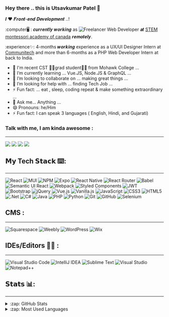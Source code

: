 
### Hey there .. this is Utsavkumar Patel 👋

𝑰 ❤️ 𝑭𝒓𝒐𝒏𝒕-𝒆𝒏𝒅 𝑫𝒆𝒗𝒆𝒍𝒐𝒑𝒎𝒆𝒏𝒕 ..!

:computer🖥️  :  𝒄𝒖𝒓𝒓𝒆𝒏𝒕𝒍𝒚 𝒘𝒐𝒓𝒌𝒊𝒏𝒈 as ![Freelancer](https://img.shields.io/badge/Freelancer-%23239120.svg?style=for-the-badge&logo=Freelancer&logoColor=white) Web Developer 𝒂𝒕 [STEM montessori academy of canada](https://stemacademy.net/) 𝒓𝒆𝒎𝒐𝒕𝒆𝒍𝒚.

:experience✨: 4-months 𝒘𝒐𝒓𝒌𝒊𝒏𝒈 experience as a UX/UI Designer Intern at [Communitech](https://www.communitech.ca/) and more than 6-months as a PHP Web Developer Intern at back to India.

- 💬 I'm recent CST 👨‍💻grad student🧑‍🎓 from Mohawk College ...
- 🌱 I’m currently learning ... Vue.JS, Node.JS & GraphQL ...
- 👯 I’m looking to collaborate on ... making great things ...
- 🤔 I’m looking for help with ... finding Tech Job ...
- ⚡ Fun fact: ... eat , sleep, coding repeat & make something extraordinary ... 
- 💬 Ask me... Anything ...
- 😄 Pronouns: he/Him
- ⚡ Fun fact: I can speak 3 languages ( English, Hindi, and Gujarati)

### Talk with me, I am kinda awesome : 
-----
[![](https://img.shields.io/badge/LinkedIn-Utsavkumar_Patel-blue?logo=Linkedin&logoColor=blue&labelColor=black)](https://www.linkedin.com/in/utsavkumar-patel-e3606/)
[![](https://img.shields.io/badge/Outlook-Utsavkumar_Patel-%2335BDB2?logo=Outlook&logoColor=Red&labelColor=black)](mailto:utsavkumar-mukeshbhai.patel@mohawkcollege.ca)
[![](https://img.shields.io/badge/GitHub-Utsavkumar_Patel-%23181717?logo=github)](https://github.com/Utsav360)
[![](https://img.shields.io/badge/Whatsapp-Utsavkumar_Patel-25D366?logo=whatsapp&logoColor=green)](https://wa.me/+13653666324)

## 𝗠𝘆 Tech 𝗦𝘁𝗮𝗰𝗸 ⌨️:
-----
![React](https://img.shields.io/badge/-React.Js-61DAFB?style=for-the-badge&logo=react&logoColor=white)
![MUI](https://img.shields.io/badge/MUI-%230081CB?style=for-the-badge&logo=mui&logoColor=white)
![NPM](https://img.shields.io/badge/NPM-%23000000?style=for-the-badge&logo=npm&logoColor=white)
![Expo](https://img.shields.io/badge/expo-1C1E24?style=for-the-badge&logo=expo&logoColor=#D04A37)
![React Native](https://img.shields.io/badge/react_native-%2320232a?style=for-the-badge&logo=react&logoColor=%2361DAFB)
![React Router](https://img.shields.io/badge/React_Router-CA4245?style=for-the-badge&logo=react-router&logoColor=white)
![Babel](https://img.shields.io/badge/Babel-F9DC3e?style=for-the-badge&logo=babel&logoColor=black)
![Semantic UI React](https://img.shields.io/badge/Semantic%20UI%20React-%2335BDB2?style=for-the-badge&logo=SemanticUIReact&logoColor=white)
![Webpack](https://img.shields.io/badge/webpack-%238DD6F9.svg?style=for-the-badge&logo=webpack&logoColor=black)
![Styled Components](https://img.shields.io/badge/styled--components-DB7093?style=for-the-badge&logo=styled-components&logoColor=white)
![JWT](https://img.shields.io/badge/JWT-black?style=for-the-badge&logo=JSON%20web%20tokens)
![Bootstrap](https://img.shields.io/badge/bootstrap-%23563D7C.svg?style=for-the-badge&logo=bootstrap&logoColor=white)
![jQuery](https://img.shields.io/badge/jquery-%230769AD.svg?style=for-the-badge&logo=jquery&logoColor=white)
![Vue.js](https://img.shields.io/badge/-Vue.js-%232c3e50?style=for-the-badge&logo=vuedotjs)
![Vanilla.js](https://img.shields.io/badge/-Vanilla.js-yellow?style=for-the-badge&logo=vanilla)
![JavaScript](https://img.shields.io/badge/javascript-%23323330.svg?style=for-the-badge&logo=javascript&logoColor=%23F7DF1E)
![CSS3](https://img.shields.io/badge/css3-%231572B6.svg?style=for-the-badge&logo=css3&logoColor=white)
![HTML5](https://img.shields.io/badge/html5-%23E34F26.svg?style=for-the-badge&logo=html5&logoColor=white)
![.Net](https://img.shields.io/badge/.NET-5C2D91?style=for-the-badge&logo=.net&logoColor=white)
![C#](https://img.shields.io/badge/c%23-%23239120.svg?style=for-the-badge&logo=c-sharp&logoColor=white)
![Java](https://img.shields.io/badge/java-%23ED8B00.svg?style=for-the-badge&logo=java&logoColor=white)
![PHP](https://img.shields.io/badge/php-%23777BB4.svg?style=for-the-badge&logo=php&logoColor=white)
![Python](https://img.shields.io/badge/python-3670A0?style=for-the-badge&logo=python&logoColor=ffdd54)
![Git](https://img.shields.io/badge/git-%23F05033.svg?style=for-the-badge&logo=git&logoColor=white)
![GitHub](https://img.shields.io/badge/github-%23121011.svg?style=for-the-badge&logo=github&logoColor=white)
![Selenium](https://img.shields.io/badge/-selenium-%43B02A?style=for-the-badge&logo=selenium&logoColor=white)

## CMS :
-----
![Squarespace](https://img.shields.io/badge/squarespace-2F3134?style=for-the-badge&logo=Squarespace&logoColor=white)
![Weebly](https://img.shields.io/badge/-weebly-%23E5E5E5?style=for-the-badge&logo=weebly&logoColor=058a5e)
![WordPress](https://img.shields.io/badge/WordPress-%23117AC9.svg?style=for-the-badge&logo=WordPress&logoColor=white)
![Wix](https://img.shields.io/badge/wix-000?style=for-the-badge&logo=wix&logoColor=white)

## IDEs/Editors 👨‍💻 : 
-----
![Visual Studio Code](https://img.shields.io/badge/Visual%20Studio%20Code-0078d7.svg?style=for-the-badge&logo=visual-studio-code&logoColor=white)
![IntelliJ IDEA](https://img.shields.io/badge/IntelliJ_IDEA-000000.svg?style=for-the-badge&logo=intellij-idea&logoColor=white)
![Sublime Text](https://img.shields.io/badge/sublime_text-%23575757.svg?style=for-the-badge&logo=sublime-text&logoColor=important)
![Visual Studio](https://img.shields.io/badge/Visual%20Studio-5C2D91.svg?style=for-the-badge&logo=visual-studio&logoColor=white)
![Notepad++](https://img.shields.io/badge/Notepad_++-%23239120.svg?style=for-the-badge&logo=notepad++&logoColor=white)

## 𝗦𝘁𝗮𝘁𝘀 📊:
---
<details>
  <summary>:zap: GitHub Stats</summary>

  <img align="left" alt="Utsavkumar Patel's GitHub Stats" src="https://github-readme-stats.vercel.app/api?username=Utsav360&show_icons=true&hide_border=true" />

</details>

<details>
  <summary>:zap: Most Used Languages</summary>

<img align="left" alt="Utsavkumar Patel's GitHub Top Languages" src="https://github-readme-stats.vercel.app/api/top-langs/?username=Utsav360" />

</details>



